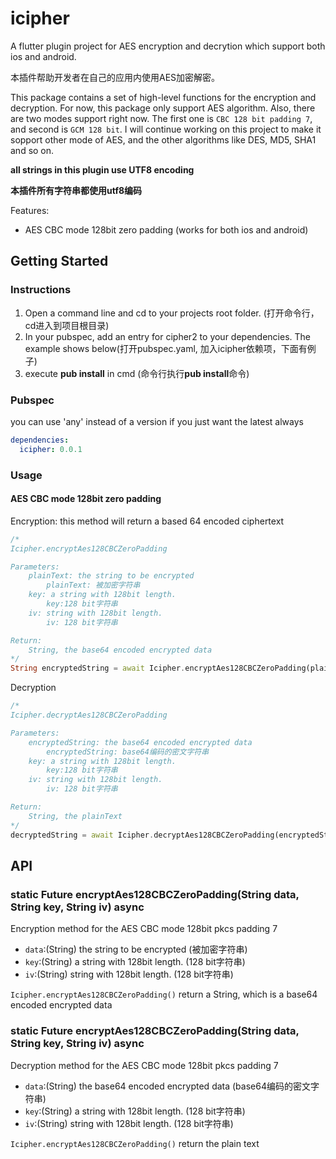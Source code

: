 # icipher

A flutter plugin project for AES encryption and decrytion which support both ios and android.

本插件帮助开发者在自己的应用内使用AES加密解密。

This package contains a set of high-level functions for the encryption and decryption. For now, this package only support AES algorithm. Also, there are two modes support right now. The first one is `CBC 128 bit padding 7`, and second is `GCM 128 bit`. I will continue working on this project to make it sopport other mode of AES, and the other algorithms like DES, MD5, SHA1 and so on.

**all strings in this plugin use UTF8 encoding**

**本插件所有字符串都使用utf8编码**

Features:

- AES CBC mode 128bit zero padding (works for both ios and android)

## Getting Started

### Instructions

1. Open a command line and cd to your projects root folder. (打开命令行，cd进入到项目根目录)
2. In your pubspec, add an entry for cipher2 to your dependencies. The example shows below(打开pubspec.yaml, 加入icipher依赖项，下面有例子)
3. execute **pub install** in cmd (命令行执行**pub install**命令) 

### Pubspec

you can use 'any' instead of a version if you just want the latest always

```yaml
dependencies:
  icipher: 0.0.1
```

### Usage

#### AES CBC mode 128bit zero padding

Encryption: this method will return a based 64 encoded ciphertext

```dart
/*
Icipher.encryptAes128CBCZeroPadding

Parameters:
    plainText: the string to be encrypted
        plainText: 被加密字符串
    key: a string with 128bit length.
        key:128 bit字符串
    iv: string with 128bit length.
        iv: 128 bit字符串

Return:
    String, the base64 encoded encrypted data
*/
String encryptedString = await Icipher.encryptAes128CBCZeroPadding(plainText, key, iv);
```

Decryption

```dart
/*
Icipher.decryptAes128CBCZeroPadding

Parameters:
    encryptedString: the base64 encoded encrypted data
        encryptedString: base64编码的密文字符串
    key: a string with 128bit length.
        key:128 bit字符串
    iv: string with 128bit length.
        iv: 128 bit字符串

Return:
    String, the plainText
*/
decryptedString = await Icipher.decryptAes128CBCZeroPadding(encryptedString, key, iv);
```


## API

### static Future<String> encryptAes128CBCZeroPadding(String data, String key, String iv) async

Encryption method for the AES CBC mode 128bit pkcs padding 7

- `data`:(String) the string to be encrypted (被加密字符串)
- `key`:(String) a string with 128bit length. (128 bit字符串)
- `iv`:(String) string with 128bit length. (128 bit字符串)

`Icipher.encryptAes128CBCZeroPadding()` return a String, which is a base64 encoded encrypted data

### static Future<String> encryptAes128CBCZeroPadding(String data, String key, String iv) async

Decryption method for the AES CBC mode 128bit pkcs padding 7

- `data`:(String) the base64 encoded encrypted data (base64编码的密文字符串)
- `key`:(String) a string with 128bit length. (128 bit字符串)
- `iv`:(String) string with 128bit length. (128 bit字符串)

`Icipher.encryptAes128CBCZeroPadding()` return the plain text

